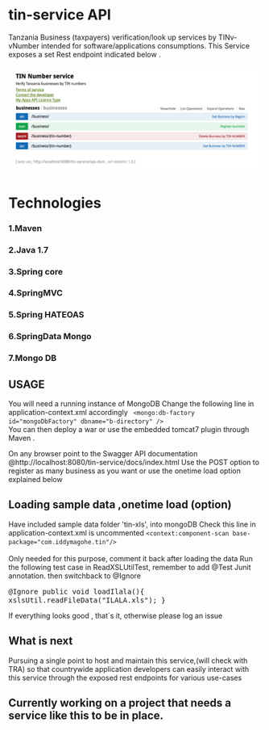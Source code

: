 tin-service API
===========
Tanzania Business (taxpayers) verification/look up services by TINv-vNumber intended for software/applications consumptions.
This Service exposes a set Rest endpoint indicated below .

![screenshot](tin-xls/swagger.png)

# Technologies
### 1.Maven
### 2.Java 1.7
### 3.Spring core 
### 4.SpringMVC
### 5.Spring HATEOAS 
### 6.SpringData Mongo
### 7.Mongo DB


## USAGE
You will need a running instance of MongoDB
Change the following line  in application-context.xml accordingly 
<code> <mongo:db-factory id="mongoDbFactory" dbname="b-directory"  /> </code> <br/>
You can then deploy a war or use the embedded  tomcat7 plugin  through Maven .

On any browser point to the Swagger API documentation @http://localhost:8080/tin-service/docs/index.html
Use the POST option to register as many business as you want or use the onetime load option explained below

## Loading sample data ,onetime load (option)
Have included sample data folder 'tin-xls', into mongoDB
Check this line in application-context.xml is uncommented <code><context:component-scan base-package="com.iddymagohe.tin"/> </code> <br/>
Only needed for this purpose, comment it back after loading the data
Run the following test case in ReadXSLUtilTest, remember to add @Test Junit annotation. then switchback to @Ignore 
 
 <tt>@Ignore
           public void loadIlala(){
                   xslsUtil.readFileData("ILALA.xls");
           }
  </tt>

If everything looks good , that`s it, otherwise please log an issue

## What is next
Pursuing a single point to host and maintain this service,(will check with TRA) so that countrywide application developers
can easily interact with this service through the exposed rest endpoints for various use-cases

## Currently working on a project that needs a service like this to be in place.
